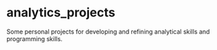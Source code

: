 # analytics_projects
Some personal projects for developing and refining analytical skills and programming skills.
